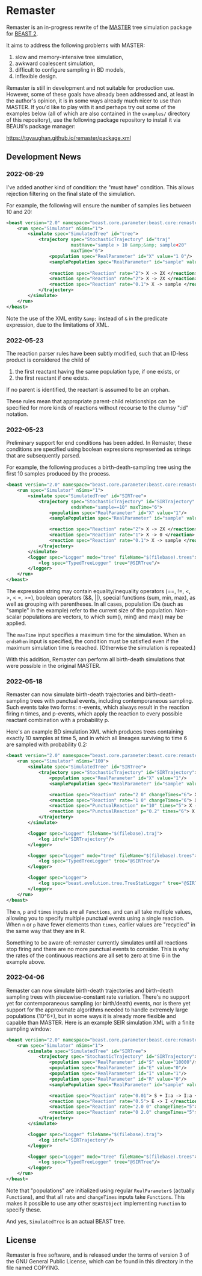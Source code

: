 Remaster
===========

Remaster is an in-progress rewrite of the
[MASTER](https://tgvaughan.github.io/MASTER) tree simulation package
for [BEAST 2](https://beast2.org).

It aims to address the following problems with MASTER:
1. slow and memory-intensive tree simulation,
2. awkward coalescent simulation,
3. difficult to configure sampling in BD models,
4. inflexible design.

Remaster is still in development and not suitable for production use.
However, some of these goals have already been addressed and, at
least in the author's opinion, it is in some ways already much nicer
to use than MASTER.  If you'd like to play with it and perhaps try
out some of the examples below (all of which are also contained in
the `examples/` directory of this repository), use the following
package repository to install it via BEAUti's package manager:

https://tgvaughan.github.io/remaster/package.xml

Development News
----------------

### 2022-08-29

I've added another kind of condition: the "must have" condition.
This allows rejection filtering on the final state of the simulation.

For example, the following will ensure the number of samples lies
between 10 and 20:

```xml
<beast version="2.0" namespace="beast.core.parameter:beast.core:remaster">
    <run spec="Simulator" nSims="1">
        <simulate spec="SimulatedTree" id="tree">
            <trajectory spec="StochasticTrajectory" id="traj"
                        mustHave="sample > 10 &amp;&amp; sample<20"
                        maxTime="6">
                <population spec="RealParameter" id="X" value="1 0"/>
                <samplePopulation spec="RealParameter" id="sample" value="0"/>
                
                <reaction spec="Reaction" rate="2"> X -> 2X </reaction>
                <reaction spec="Reaction" rate="2"> X -> 2X </reaction>
                <reaction spec="Reaction" rate="0.1"> X -> sample </reaction>
            </trajectory>
        </simulate>
    </run>
</beast>
```

Note the use of the XML entity `&amp;` instead of `&` in the predicate
expression, due to the limitations of XML.

### 2022-05-23

The reaction parser rules have been subtly modified, such that an
ID-less product is considered the child of
1. the first reactant having the same population type, if one exists, or
2. the first reactant if one exists.

If no parent is identified, the reactant is assumed to be an orphan.

These rules mean that appropriate parent-child relationships can be
specified for more kinds of reactions without recourse to the clumsy
":id" notation.

### 2022-05-23

Preliminary support for end conditions has been added.
In Remaster, these conditions are specified using boolean expressions
represented as strings that are subsequently parsed.

For example, the following produces a birth-death-sampling tree using
the first 10 samples produced by the process.

```xml
<beast version="2.0" namespace="beast.core.parameter:beast.core:remaster">
    <run spec="Simulator" nSims="1">
        <simulate spec="SimulatedTree" id="SIRTree">
            <trajectory spec="StochasticTrajectory" id="SIRTrajectory"
                        endsWhen="sample==10" maxTime="6">
                <population spec="RealParameter" id="X" value="1"/>
                <samplePopulation spec="RealParameter" id="sample" value="0"/>

                <reaction spec="Reaction" rate="2"> X -> 2X </reaction>
                <reaction spec="Reaction" rate="1"> X -> 0 </reaction>
                <reaction spec="Reaction" rate="0.1"> X -> sample </reaction>
            </trajectory>
        </simulate>
        <logger spec="Logger" mode="tree" fileName="$(filebase).trees">
            <log spec="TypedTreeLogger" tree="@SIRTree"/>
        </logger>
    </run>
</beast>
```

The expression string may contain equality/inequality operators (==, !=, <, >, <
=, >=), boolean operators (&&, ||), special functions (sum, min, max), as well as
grouping with parentheses. In all cases, population IDs (such as "sample" in the
example) refer to the current size of the population. Non-scalar populations are
vectors, to which sum(), min() and max() may be applied.

The `maxTime` input specifies a maximum time for the simulation.  When
an `endsWhen` input is specified, the condition must be satisfied even if
the maximum simulation time is reached.  (Otherwise the simulation is repeated.)

With this addition, Remaster can perform all birth-death simulations
that were possible in the original MASTER.

### 2022-05-18

Remaster can now simulate birth-death trajectories and birth-death-sampling
trees with punctual events, including contemporaneous sampling.  Such events
take two forms: n-events, which always result in the reaction firing n times,
and p-events, which apply the reaction to every possible reactant combination
with a probability p.

Here's an example BD simulation XML which produces trees containing exactly
10 samples at time 5, and in which all lineages surviving to time 6 are sampled
with probability 0.2:

```xml
<beast version="2.0" namespace="beast.core.parameter:beast.core:remaster">
    <run spec="Simulator" nSims="100">
        <simulate spec="SimulatedTree" id="SIRTree">
            <trajectory spec="StochasticTrajectory" id="SIRTrajectory">
                <population spec="RealParameter" id="X" value="1"/>
                <samplePopulation spec="RealParameter" id="sample" value="0"/>

                <reaction spec="Reaction" rate="2 0" changeTimes="6"> X -> 2X </reaction>
                <reaction spec="Reaction" rate="1 0" changeTimes="6"> X -> 0 </reaction>
                <reaction spec="PunctualReaction" n="10" times="5"> X -> sample </reaction>
                <reaction spec="PunctualReaction" p="0.2" times="6"> X -> sample </reaction>
            </trajectory>
        </simulate>

        <logger spec="Logger" fileName="$(filebase).traj">
            <log idref="SIRTrajectory"/>
        </logger>

        <logger spec="Logger" mode="tree" fileName="$(filebase).trees">
            <log spec="TypedTreeLogger" tree="@SIRTree"/>
        </logger>

        <logger spec="Logger">
            <log spec="beast.evolution.tree.TreeStatLogger" tree="@SIRTree"/>
        </logger>
    </run>
</beast>
```

The `n`, `p` and `times` inputs are all `Functions`, and can all take
multiple values, allowing you to specify multiple punctual events using
a single reaction.  When `n` or `p` have fewer elements than `times`, earlier
values are "recycled" in the same way that they are in R.

Something to be aware of: remaster currently simulates until all reactions stop
firing and there are no more punctual events to consider. This is why the rates
of the continuous reactions are all set to zero at time 6 in the example above.

### 2022-04-06

Remaster can now simulate birth-death trajectories and birth-death sampling
trees with piecewise-constant rate variation. There's no support yet for
contemporaneous sampling (or birth/death) events, nor is there yet support for
the approximate algorithms needed to handle extremely large populations (10^6+),
but in some ways it is already more flexible and capable than MASTER. Here is an
example SEIR simulation XML with a finite sampling window:

```xml
<beast version="2.0" namespace="beast.core.parameter:beast.core:remaster">
    <run spec="Simulator" nSims="1">
        <simulate spec="SimulatedTree" id="SIRTree">
            <trajectory spec="StochasticTrajectory" id="SIRTrajectory">
                <population spec="RealParameter" id="S" value="10000"/>
                <population spec="RealParameter" id="E" value="0"/>
                <population spec="RealParameter" id="I" value="1"/>
                <population spec="RealParameter" id="R" value="0"/>
                <samplePopulation spec="RealParameter" id="sample" value="0"/>

                <reaction spec="Reaction" rate="0.01"> S + I:a -> I:a + E:a </reaction>
                <reaction spec="Reaction" rate="0.5"> E -> I </reaction>
                <reaction spec="Reaction" rate="2.0 0" changeTimes="5"> I -> R </reaction>
                <reaction spec="Reaction" rate="0 2.0" changeTimes="5"> I -> sample </reaction>
            </trajectory>
        </simulate>

        <logger spec="Logger" fileName="$(filebase).traj">
            <log idref="SIRTrajectory"/>
        </logger>

        <logger spec="Logger" mode="tree" fileName="$(filebase).trees">
            <log spec="TypedTreeLogger" tree="@SIRTree"/>
        </logger>
    </run>
</beast>
```

Note that "populations" are initialized using regular `RealParameter`s
(actually `Function`s), and that all `rate` and `changeTimes` inputs take
`Functions`. This makes it possible to use any other `BEASTObject`
implementing `Function` to specify these.

And yes, `SimulatedTree` is an actual BEAST tree.


License
-------

Remaster is free software, and is released under the terms of version
3 of the GNU General Public License, which can be found in this
directory in the file named COPYING.
